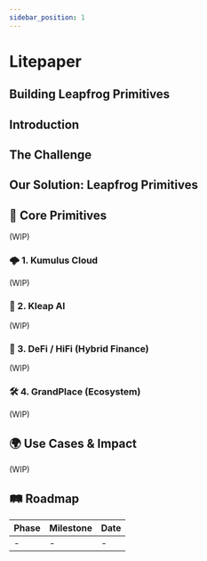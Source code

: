 ```yaml
---
sidebar_position: 1
---
```


# Litepaper

## Building Leapfrog Primitives

## Introduction

## The Challenge

## Our Solution: Leapfrog Primitives

## 🔌 Core Primitives
(WIP)
### 🌩️ 1. Kumulus Cloud
(WIP)
### 🧠 2. Kleap AI 
(WIP)
### 💸 3. DeFi / HiFi (Hybrid Finance)
(WIP)

### 🛠️ 4. GrandPlace (Ecosystem)
(WIP)

## 🌍 Use Cases & Impact
(WIP)


## 🛤️ Roadmap
| Phase | Milestone | Date |
|-------|-----------|------|
| -     | -| -|



